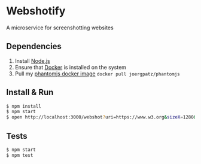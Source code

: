 # Webshotify
A microservice for screenshotting websites

## Dependencies

1. Install [Node.js](https://nodejs.org)
2. Ensure that [Docker](https://www.docker.com/) is installed on the system
3. Pull my [phantomjs docker image](https://hub.docker.com/r/joergpatz/phantomjs/) `docker pull joergpatz/phantomjs`

## Install & Run

```bash
$ npm install
$ npm start
$ open http://localhost:3000/webshot?uri=https://www.w3.org&sizeX=1280&sizeY=720
```

## Tests

```bash
$ npm start
$ npm test
```